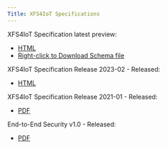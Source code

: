 ```yaml
---
Title: XFS4IoT Specifications
---
```


XFS4IoT Specification latest preview:
- [HTML](html/index.html)
- [Right-click to Download Schema file](schema-output/schema_2024_04.json)

XFS4IoT Specification Release 2023-02 - Released:
- [HTML](2023-02/index.html)

XFS4IoT Specification Release 2021-01 - Released:
- [PDF](pdf/XFS4IoT-Release-2021-1-Release-Candidate.pdf)

End-to-End Security v1.0 - Released:
- [PDF](<pdf/XFS Generic E2E Release Candidate.pdf>)

